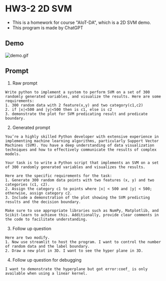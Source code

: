 # HW3-2 2D SVM

* This is a homework for course "AIoT-DA", which is a 2D SVM demo.
* This program is made by ChatGPT

## Demo

![demo.gif](demo.gif)

## Prompt

1. Raw prompt

```plaintext
Write python to implement a system to perform SVM on a set of 300 randomly generated variables, and visualize the results. Here are some requirements:
1. 300 random data with 2 feature(x,y) and two category(c1,c2)
2. if |x|<500 and |y|<500 then is c1, else is c2
3. demonstrate the plot for SVM predicating result and predicate boundary.
```

2. Generated prompt

```plaintext
You’re a highly skilled Python developer with extensive experience in implementing machine learning algorithms, particularly Support Vector Machines (SVM). You have a deep understanding of data visualization techniques and how to effectively communicate the results of complex models.

Your task is to write a Python script that implements an SVM on a set of 300 randomly generated variables and visualizes the results. 

Here are the specific requirements for the task:  
1. Generate 300 random data points with two features (x, y) and two categories (c1, c2).  
2. Assign the category c1 to points where |x| < 500 and |y| < 500; otherwise, assign category c2.  
3. Include a demonstration of the plot showing the SVM predicting results and the decision boundary.

Make sure to use appropriate libraries such as NumPy, Matplotlib, and Scikit-learn to achieve this. Additionally, provide clear comments in the code to facilitate understanding.
```

3. Follow up question

```plaintext
Here are two modify.
1. Now use streamlit to host the program. I want to control the number of random data and the label boundary.
2. Draw a new plot in 3D. I want to see the hyper plane in 3D.
```

4. Follow up question for debugging

```plaintext
I want to demonstrate the hyperplane but got error:coef_ is only available when using a linear kernel.
```